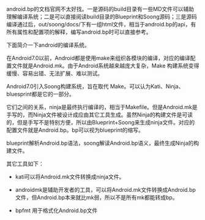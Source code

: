 android.bp的文档官网不太好找。一是源码的build目录有一些MD文件可以辅助理解编译系统；二是可以直接阅读build目录的Blueprint和Soong源码；三是源码编译通过后，out/soong/docs/下有一组html文件，相当于android.bp的api，有所有属性和配置项的解释，编写android.bp时可以直接参考。



下面简介一下android的编译系统。

在Android7.0以前，Android都是使用make来组织各模块的编译，对应的编译配置文件就是Android.mk。由于Android系统越来越庞大复杂，Make 构建系统变得缓慢、容易出错、无法扩展、难以测试。

Android7.0引入Soong构建系统，旨在取代 Make。可以认为Kati、Ninja、bluesprint都是它的一部分。

它们之间的关系，ninja是最终执行编译的，相当于Makefile。但是Android.mk是手写的，而Ninja文件被设计成应由其它工具生成。虽然Ninja的构建文件是可读的，但是手写不是特别方便，所以由Blueprint+Soong来生成ninja文件。对应的配置文件就是Android.bp。bp可以视为blueprint的缩写。

blueprint解析Android.bp语法，soong解读Android.bp语义，最终生成Ninja的构建文件。

其它工具如下：

- kati可以将Android.mk文件转换成ninja文件。

- androidmk是辅助开发者的工具，可以将Android.mk文件转换成Android.bp文件，但Android.bp本来就比mk弱，所以不是所有mk都能转成bp。

- bpfmt    用于格式化Android.bp文件


